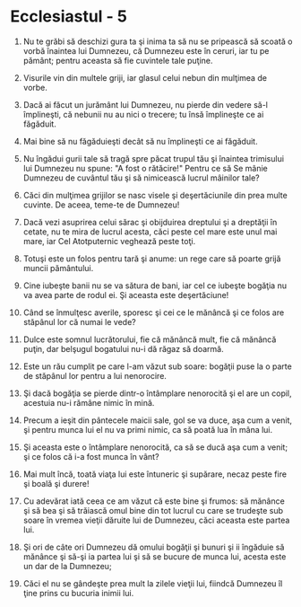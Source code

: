 # Ecclesiastul - 5

1. Nu te grăbi să deschizi gura ta şi inima ta să nu se pripească să scoată o vorbă înaintea lui Dumnezeu, că Dumnezeu este în ceruri, iar tu pe pământ; pentru aceasta să fie cuvintele tale puţine.

2. Visurile vin din multele griji, iar glasul celui nebun din mulţimea de vorbe.

3. Dacă ai făcut un jurământ lui Dumnezeu, nu pierde din vedere să-l împlineşti, că nebunii nu au nici o trecere; tu însă împlineşte ce ai făgăduit.

4. Mai bine să nu făgăduieşti decât să nu împlineşti ce ai făgăduit.

5. Nu îngădui gurii tale să tragă spre păcat trupul tău şi înaintea trimisului lui Dumnezeu nu spune: "A fost o rătăcire!" Pentru ce să Se mânie Dumnezeu de cuvântul tău şi să nimicească lucrul mâinilor tale?

6. Căci din mulţimea grijilor se nasc visele şi deşertăciunile din prea multe cuvinte. De aceea, teme-te de Dumnezeu!

7. Dacă vezi asuprirea celui sărac şi obijduirea dreptului şi a dreptăţii în cetate, nu te mira de lucrul acesta, căci peste cel mare este unul mai mare, iar Cel Atotputernic veghează peste toţi.

8. Totuşi este un folos pentru tară şi anume: un rege care să poarte grijă muncii pământului.

9. Cine iubeşte banii nu se va sătura de bani, iar cel ce iubeşte bogăţia nu va avea parte de rodul ei. Şi aceasta este deşertăciune!

10. Când se înmulţesc averile, sporesc şi cei ce le mănâncă şi ce folos are stăpânul lor că numai le vede?

11. Dulce este somnul lucrătorului, fie că mănâncă mult, fie că mănâncă puţin, dar belşugul bogatului nu-i dă răgaz să doarmă.

12. Este un rău cumplit pe care l-am văzut sub soare: bogăţii puse la o parte de stăpânul lor pentru a lui nenorocire.

13. Şi dacă bogăţia se pierde dintr-o întâmplare nenorocită şi el are un copil, acestuia nu-i rămâne nimic în mină.

14. Precum a ieşit din pântecele maicii sale, gol se va duce, aşa cum a venit, şi pentru munca lui el nu va primi nimic, ca să poată lua în mâna lui.

15. Şi aceasta este o întâmplare nenorocită, ca să se ducă aşa cum a venit; şi ce folos că i-a fost munca în vânt?

16. Mai mult încă, toată viaţa lui este întuneric şi supărare, necaz peste fire şi boală şi durere!

17. Cu adevărat iată ceea ce am văzut că este bine şi frumos: să mănânce şi să bea şi să trăiască omul bine din tot lucrul cu care se trudeşte sub soare în vremea vieţii dăruite lui de Dumnezeu, căci aceasta este partea lui.

18. Şi ori de câte ori Dumnezeu dă omului bogăţii şi bunuri şi ii îngăduie să mănânce şi să-şi ia partea lui şi să se bucure de munca lui, acesta este un dar de la Dumnezeu;

19. Căci el nu se gândeşte prea mult la zilele vieţii lui, fiindcă Dumnezeu îl ţine prins cu bucuria inimii lui.

